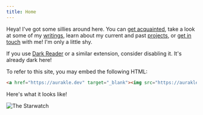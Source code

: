 ```yaml
---
title: Home
---
```


Heya! I've got some <span class="wobbly">sillies</span> around here. You can [get acquainted](/about.html), take a look at some of my [writings](/writings.html), learn about my current and past [projects](/projects.html), or [get in touch](/contact.html) with me! I'm only a little shy.

If you use [Dark Reader](https://darkreader.org) or a similar extension, consider disabling it. It's already dark here!

To refer to this site, you may embed the following HTML:
```html
<a href="https://aurakle.dev" target="_blank"><img src="https://aurakle.dev/images/buttons/mine.png" alt="The Starwatch"/></a>
```
Here's what it looks like!
<div class="button-gallery"><img src="/images/buttons/mine.png" alt="The Starwatch"/></div>
